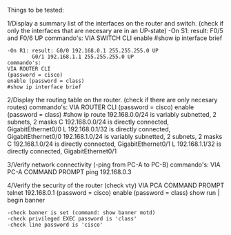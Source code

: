 Things to be tested:

1/Display a summary list of the interfaces on the router and switch. (check if only the interfaces that are necesary are in an UP-state)
	-On S1: result: F0/5 and F0/6 UP
	commando's:
	VIA SWITCH CLI
	enable
	#show ip interface brief



	-On R1: result: G0/0 192.168.0.1 255.255.255.0 UP
			G0/1 192.168.1.1 255.255.255.0 UP
	commando's:
	VIA ROUTER CLI
	(password = cisco)
	enable (password = class)
	#show ip interface brief

2/Display the routing table on the router. (check if there are only necesary routes)
	commando's:
	VIA ROUTER CLI
	(password = cisco)
	enable (password = class)
	#show ip route
	192.168.0.0/24 is variably subnetted, 2 subnets, 2 masks
	C       192.168.0.0/24 is directly connected, GigabitEthernet0/0
	L       192.168.0.1/32 is directly connected, GigabitEthernet0/0
     	192.168.1.0/24 is variably subnetted, 2 subnets, 2 masks
	C       192.168.1.0/24 is directly connected, GigabitEthernet0/1
	L       192.168.1.1/32 is directly connected, GigabitEthernet0/1

3/Verify network connectivity (-ping from PC-A to PC-B)
	commando's:
	VIA PC-A COMMAND PROMPT
	ping 192.168.0.3
		
4/Verify the security of the router (check vty)
	VIA PCA COMMAND PROMPT
	telnet 192.168.0.1
	(password = cisco)
	enable (password = class)
	show run | begin banner
	
	-check banner is set (command: show banner motd)
	-check privileged EXEC password is 'class'
	-check line password is 'cisco'